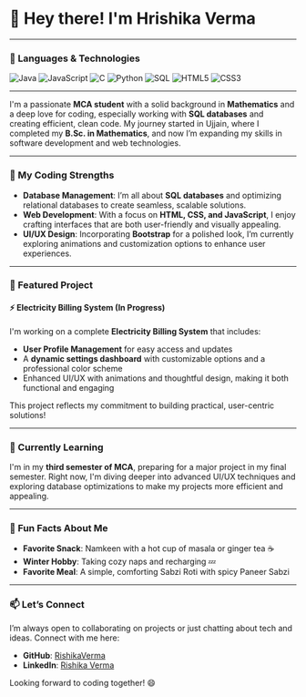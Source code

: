 # 👋 Hey there! I'm Hrishika Verma

---

### 🚀 Languages & Technologies
![Java](https://img.shields.io/badge/Java-ED8B00?style=for-the-badge&logo=java&logoColor=white)
![JavaScript](https://img.shields.io/badge/JavaScript-F7DF1E?style=for-the-badge&logo=javascript&logoColor=black)
![C](https://img.shields.io/badge/C-00599C?style=for-the-badge&logo=c&logoColor=white)
![Python](https://img.shields.io/badge/Python-3776AB?style=for-the-badge&logo=python&logoColor=white)
![SQL](https://img.shields.io/badge/SQL-4479A1?style=for-the-badge&logo=MySQL&logoColor=white)
![HTML5](https://img.shields.io/badge/HTML5-E34F26?style=for-the-badge&logo=html5&logoColor=white)
![CSS3](https://img.shields.io/badge/CSS3-1572B6?style=for-the-badge&logo=css3&logoColor=white)

---

I'm a passionate **MCA student** with a solid background in **Mathematics** and a deep love for coding, especially working with **SQL databases** and creating efficient, clean code. My journey started in Ujjain, where I completed my **B.Sc. in Mathematics**, and now I’m expanding my skills in software development and web technologies.

---

### 🌟 My Coding Strengths
- **Database Management**: I’m all about **SQL databases** and optimizing relational databases to create seamless, scalable solutions.
- **Web Development**: With a focus on **HTML, CSS, and JavaScript**, I enjoy crafting interfaces that are both user-friendly and visually appealing.
- **UI/UX Design**: Incorporating **Bootstrap** for a polished look, I’m currently exploring animations and customization options to enhance user experiences.

---

### 🚀 Featured Project
#### ⚡ Electricity Billing System (In Progress)
I'm working on a complete **Electricity Billing System** that includes:
- **User Profile Management** for easy access and updates
- A **dynamic settings dashboard** with customizable options and a professional color scheme
- Enhanced UI/UX with animations and thoughtful design, making it both functional and engaging

This project reflects my commitment to building practical, user-centric solutions!

---

### 🌱 Currently Learning
I'm in my **third semester of MCA**, preparing for a major project in my final semester. Right now, I'm diving deeper into advanced UI/UX techniques and exploring database optimizations to make my projects more efficient and appealing.

---

### 🍂 Fun Facts About Me
- **Favorite Snack**: Namkeen with a hot cup of masala or ginger tea ☕
- **Winter Hobby**: Taking cozy naps and recharging 💤
- **Favorite Meal**: A simple, comforting Sabzi Roti with spicy Paneer Sabzi

---

### 📫 Let’s Connect
I’m always open to collaborating on projects or just chatting about tech and ideas. Connect with me here:
- **GitHub**: [RishikaVerma](https://github.com/yourgithubusername)
- **LinkedIn**: [Rishika Verma](https://linkedin.com/in/yourlinkedinprofile)

Looking forward to coding together! 😄
